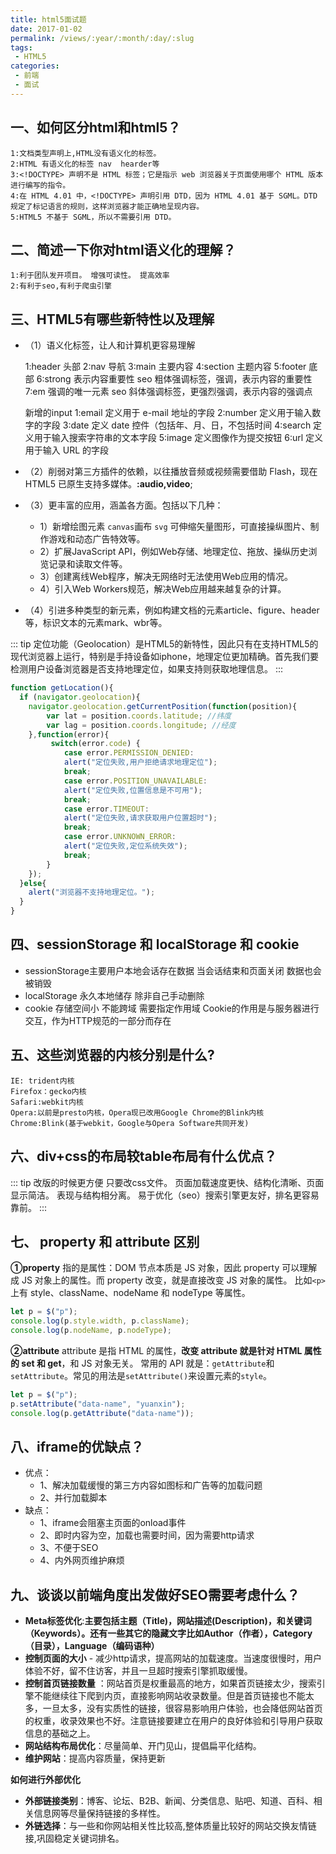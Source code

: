 ```yaml
---
title: html5面试题  
date: 2017-01-02
permalink: /views/:year/:month/:day/:slug
tags:
 - HTML5
categories: 
 - 前端
 - 面试 
---
```


## 一、如何区分html和html5？

    1:文档类型声明上,HTML没有语义化的标签。 
    2:HTML 有语义化的标签 nav  hearder等
    3:<!DOCTYPE> 声明不是 HTML 标签；它是指示 web 浏览器关于页面使用哪个 HTML 版本进行编写的指令。
    4:在 HTML 4.01 中，<!DOCTYPE> 声明引用 DTD，因为 HTML 4.01 基于 SGML。DTD 规定了标记语言的规则，这样浏览器才能正确地呈现内容。
    5:HTML5 不基于 SGML，所以不需要引用 DTD。

## 二、简述一下你对html语义化的理解？

    1:利于团队发开项目。 增强可读性。 提高效率
    2:有利于seo,有利于爬虫引擎

## 三、HTML5有哪些新特性以及理解

+ （1）语义化标签，让人和计算机更容易理解

    1:header    头部
    2:nav       导航
    3:main      主要内容
    4:section   主题内容
    5:footer    底部
    6:strong    表示内容重要性 seo 粗体强调标签，强调，表示内容的重要性
    7:em        强调的唯一元素 seo 斜体强调标签，更强烈强调，表示内容的强调点

    新增的input
    1:email      定义用于 e-mail 地址的字段
    2:number     定义用于输入数字的字段
    3:date       定义 date 控件（包括年、月、日，不包括时间
    4:search     定义用于输入搜索字符串的文本字段
    5:image      定义图像作为提交按钮
    6:url        定义用于输入 URL 的字段

+ （2）削弱对第三方插件的依赖，以往播放音频或视频需要借助 Flash，现在HTML5 已原生支持多媒体。**:audio,video**;
+ （3）更丰富的应用，涵盖各方面。包括以下几种：
    -   1）新增绘图元素 `canvas`画布  `svg` 可伸缩矢量图形，可直接操纵图片、制作游戏和动态广告特效等。
    -   2）扩展JavaScript API，例如Web存储、地理定位、拖放、操纵历史浏览记录和读取文件等。  
    -   3）创建离线Web程序，解决无网络时无法使用Web应用的情况。
    -   4）引入Web Workers规范，解决Web应用越来越复杂的计算。
+ （4）引进多种类型的新元素，例如构建文档的元素article、figure、header等，标识文本的元素mark、wbr等。

::: tip
定位功能（Geolocation）是HTML5的新特性，因此只有在支持HTML5的现代浏览器上运行，特别是手持设备如iphone，地理定位更加精确。首先我们要检测用户设备浏览器是否支持地理定位，如果支持则获取地理信息。
:::

```js
function getLocation(){ 
  if (navigator.geolocation){ 
    navigator.geolocation.getCurrentPosition(function(position){
        var lat = position.coords.latitude; //纬度 
        var lag = position.coords.longitude; //经度 
    },function(error){
         switch(error.code) { 
            case error.PERMISSION_DENIED: 
            alert("定位失败,用户拒绝请求地理定位"); 
            break; 
            case error.POSITION_UNAVAILABLE: 
            alert("定位失败,位置信息是不可用"); 
            break; 
            case error.TIMEOUT: 
            alert("定位失败,请求获取用户位置超时"); 
            break; 
            case error.UNKNOWN_ERROR: 
            alert("定位失败,定位系统失效"); 
            break; 
        } 
    }); 
  }else{ 
    alert("浏览器不支持地理定位。"); 
  } 
} 
```

## 四、sessionStorage  和 localStorage 和  cookie

* sessionStorage主要用户本地会话存在数据 当会话结束和页面关闭  数据也会被销毁
* localStorage 永久本地储存  除非自己手动删除
* cookie 存储空间小  不能跨域  需要指定作用域	 Cookie的作用是与服务器进行交互，作为HTTP规范的一部分而存在
 

## 五、这些浏览器的内核分别是什么?

    IE: trident内核 
    Firefox：gecko内核 
    Safari:webkit内核
    Opera:以前是presto内核，Opera现已改用Google Chrome的Blink内核
    Chrome:Blink(基于webkit，Google与Opera Software共同开发) 

## 六、div+css的布局较table布局有什么优点？
::: tip
    改版的时候更方便 只要改css文件。
    页面加载速度更快、结构化清晰、页面显示简洁。
    表现与结构相分离。
    易于优化（seo）搜索引擎更友好，排名更容易靠前。
:::

## 七、 property 和 attribute 区别

**①property**
指的是属性：DOM 节点本质是 JS 对象，因此 property 可以理解成 JS 对象上的属性。而 property 改变，就是直接改变 JS 对象的属性。
比如`<p>`上有 style、className、nodeName 和 nodeType 等属性。

```javascript
let p = $("p");
console.log(p.style.width, p.className);
console.log(p.nodeName, p.nodeType);
```

**②attribute**
attribute 是指 HTML 的属性，**改变 attribute 就是针对 HTML 属性的 set 和 get**，和 JS 对象无关。
常用的 API 就是：`getAttribute`和`setAttribute`。常见的用法是`setAttribute()`来设置元素的`style`。

```javascript
let p = $("p");
p.setAttribute("data-name", "yuanxin");
console.log(p.getAttribute("data-name"));
```

## 八、iframe的优缺点？
- 优点：
    + 1、解决加载缓慢的第三方内容如图标和广告等的加载问题
    + 2、并行加载脚本
- 缺点：
    + 1、iframe会阻塞主页面的onload事件
    + 2、即时内容为空，加载也需要时间，因为需要http请求
    + 3、不便于SEO
    + 4、内外网页维护麻烦


## 九、谈谈以前端角度出发做好SEO需要考虑什么？
+ **Meta标签优化**:**主要包括主题（Title)，网站描述(Description)，和关键词（Keywords）。还有一些其它的隐藏文字比如Author（作者），Category（目录），Language（编码语种）**
+ **控制页面的大小** - 减少http请求，提高网站的加载速度。当速度很慢时，用户体验不好，留不住访客，并且一旦超时搜索引擎抓取缓慢。
+ **控制首页链接数量** ：网站首页是权重最高的地方，如果首页链接太少，搜索引擎不能继续往下爬到内页，直接影响网站收录数量。但是首页链接也不能太多，一旦太多，没有实质性的链接，很容易影响用户体验，也会降低网站首页的权重，收录效果也不好。注意链接要建立在用户的良好体验和引导用户获取信息的基础之上。
+ **网站结构布局优化**：尽量简单、开门见山，提倡扁平化结构。
+ **维护网站**：提高内容质量，保持更新

 **如何进行外部优化**
+ **外部链接类别**：博客、论坛、B2B、新闻、分类信息、贴吧、知道、百科、相关信息网等尽量保持链接的多样性。
+ **外链选择**：与一些和你网站相关性比较高,整体质量比较好的网站交换友情链接,巩固稳定关键词排名。


